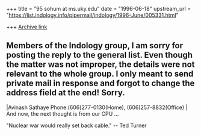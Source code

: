+++
title = "95 sohum at ms.uky.edu"
date = "1996-06-18"
upstream_url = "https://list.indology.info/pipermail/indology/1996-June/005331.html"

+++
[Archive link](https://list.indology.info/pipermail/indology/1996-June/005331.html)

Members of the Indology group,
I am sorry for posting the reply to the general list.
Even though the matter was not improper, the details were not relevant
to the whole group.
I only meant to send private mail in response and forgot to change the
address field at the end!
Sorry.
-- 
|Avinash Sathaye Phone:(606)277-0130(Home), (606)257-8832(Office) |
And now, the next thought is from our CPU ...
>>>>>>>>>>>>
"Nuclear war would really set back cable."
		-- Ted Turner




